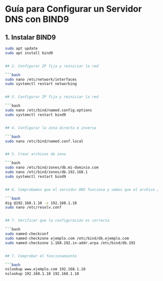 # Guía para Configurar un Servidor DNS con BIND9

## 1. Instalar BIND9

```bash
sudo apt update
sudo apt install bind9


## 2. Configurar IP fija y reiniciar la red

```bash
sudo nano /etc/network/interfaces
sudo systemctl restart networking


## 3. Configurar IP fija y reiniciar la red

```bash
sudo nano /etc/bind/named.config.options
sudo systemctl restart bind9


## 4. Configurar la zona directa e inversa

```bash
sudo nano /etc/bind/named.conf.local


## 5. Crear archivos de zona

```bash
sudo nano /etc/bind/zones/db.mi-dominio.com
sudo nano /etc/bind/zones/db.192.168.1
sudo systemctl restart bind9


## 6. Comprobamos que el servidor DNS funciona y vemos que el archivo /etc/resolv.conf está correctamente configurado.

```bash
dig @192.168.1.10 -x 192.168.1.10
sudo nano /etc/resolv.conf


## 7. Verificar que la configuración es correcta

```bash
sudo named-checkconf
sudo named-checkzone ejemplo.com /etc/bind/db.ejemplo.com
sudo named-checkzone 1.168.192.in-addr.arpa /etc/bind/db.192


## 7. Comprobar el funcionamiento

```bash
nslookup www.ejemplo.com 192.168.1.10
nslookup 192.168.1.10 192.168.1.10

